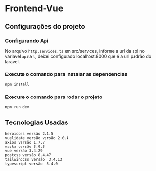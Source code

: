 # Frontend-Vue



## Configurações do projeto

### Configurando Api

No arquivo `http.services.ts` em src/services, informe a url da api no variavel `apiUrl`, deixei configurado localhost:8000 que é a url padrão do laravel.

### Execute o comando para instalar as dependencias
```sh
npm install
```

### Execure o comando para rodar o projeto

```sh
npm run dev
```

## Tecnologias Usadas

`heroicons versão 2.1.5`\
`vuelidate versão versão 2.0.4`\
`axios versão 1.7.7`\
`maska versão 3.0.3`\
`vue versão 3.4.29`\
`postcss versão 8.4.47`\
`tailwindcss versão  3.4.13`\
`typescript versão  5.4.0`
